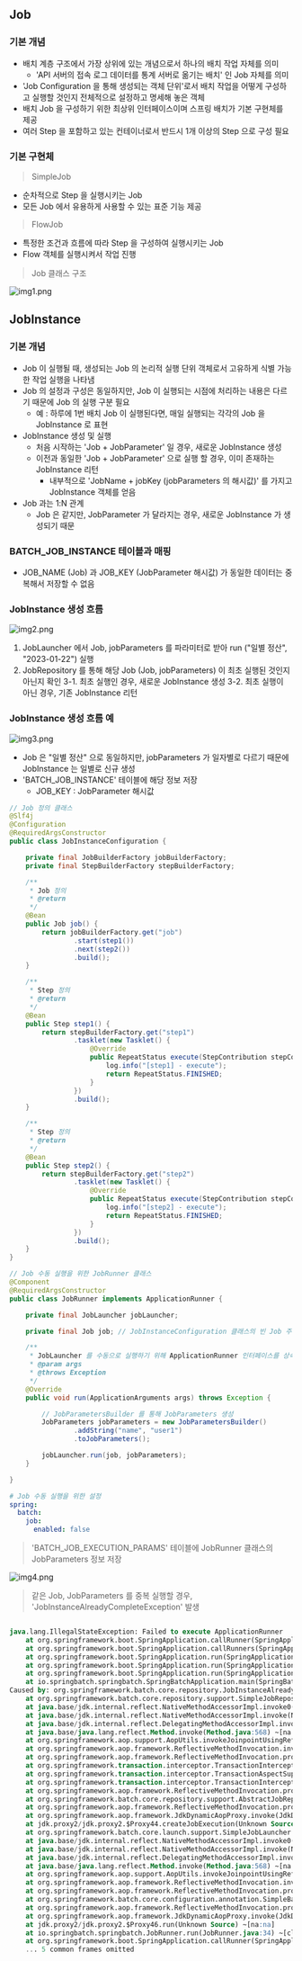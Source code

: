 ## Job

### 기본 개념

- 배치 계층 구조에서 가장 상위에 있는 개념으로서 하나의 배치 작업 자체를 의미
  - 'API 서버의 접속 로그 데이터를 통계 서버로 옮기는 배치' 인 Job 자체를 의미
- 'Job Configuration 을 통해 생성되는 객체 단위'로서 배치 작업을 어떻게 구성하고 실행할 것인지 전체적으로 설정하고 명세해 놓은 객체
- 배치 Job 을 구성하기 위한 최상위 인터페이스이며 스프링 배치가 기본 구현체를 제공
- 여러 Step 을 포함하고 있는 컨테이너로서 반드시 1개 이상의 Step 으로 구성 필요

### 기본 구현체

> SimpleJob

- 순차적으로 Step 을 실행시키는 Job
- 모든 Job 에서 유용하게 사용할 수 있는 표준 기능 제공

> FlowJob

- 특정한 조건과 흐름에 따라 Step 을 구성하여 실행시키는 Job
- Flow 객체를 실행시켜서 작업 진행

> Job 클래스 구조

![img1.png](image/img1.png)

## JobInstance

### 기본 개념

- Job 이 실행될 때, 생성되는 Job 의 논리적 실행 단위 객체로서 고유하게 식별 가능한 작업 실행을 나타냄
- Job 의 설정과 구성은 동일하지만, Job 이 실행되는 시점에 처리하는 내용은 다르기 때문에 Job 의 실행 구분 필요
  - 예 : 하루에 1번 배치 Job 이 실행된다면, 매일 실행되는 각각의 Job 을 JobInstance 로 표현
- JobInstance 생성 및 실행
  - 처음 시작하는 'Job + JobParameter' 일 경우, 새로운 JobInstance 생성
  - 이전과 동일한 'Job + JobParameter' 으로 실행 할 경우, 이미 존재하는 JobInstance 리턴
    - 내부적으로 'JobName + jobKey (jobParameters 의 해시값)' 를 가지고 JobInstance 객체를 얻음
- Job 과는 1:N 관계
  - Job 은 같지만, JobParameter 가 달라지는 경우, 새로운 JobInstance 가 생성되기 때문

### BATCH_JOB_INSTANCE 테이블과 매핑

- JOB_NAME (Job) 과 JOB_KEY (JobParameter 해시값) 가 동일한 데이터는 중복해서 저장할 수 없음

### JobInstance 생성 흐름

![img2.png](image/img2.png)

1. JobLauncher 에서 Job, jobParameters 를 파라미터로 받아 run ("일별 정산", "2023-01-22") 실행
2. JobRepository 를 통해 해당 Job (Job, jobParameters) 이 최초 실행된 것인지 아닌지 확인
   3-1. 최초 실행인 경우, 새로운 JobInstance 생성
   3-2. 최초 실행이 아닌 경우, 기존 JobInstance 리턴

### JobInstance 생성 흐름 예

![img3.png](image/img3.png)

- Job 은 "일별 정산" 으로 동일하지만, jobParameters 가 일자별로 다르기 때문에 JobInstance 는 일별로 신규 생성
- 'BATCH_JOB_INSTANCE' 테이블에 해당 정보 저장
  - JOB_KEY : JobParameter 해시값

````java
// Job 정의 클래스
@Slf4j
@Configuration
@RequiredArgsConstructor
public class JobInstanceConfiguration {

    private final JobBuilderFactory jobBuilderFactory;
    private final StepBuilderFactory stepBuilderFactory;

    /**
     * Job 정의
     * @return
     */
    @Bean
    public Job job() {
        return jobBuilderFactory.get("job")
                .start(step1())
                .next(step2())
                .build();
    }

    /**
     * Step 정의
     * @return
     */
    @Bean
    public Step step1() {
        return stepBuilderFactory.get("step1")
                .tasklet(new Tasklet() {
                    @Override
                    public RepeatStatus execute(StepContribution stepContribution, ChunkContext chunkContext) throws Exception {
                        log.info("[step1] - execute");
                        return RepeatStatus.FINISHED;
                    }
                })
                .build();
    }

    /**
     * Step 정의
     * @return
     */
    @Bean
    public Step step2() {
        return stepBuilderFactory.get("step2")
                .tasklet(new Tasklet() {
                    @Override
                    public RepeatStatus execute(StepContribution stepContribution, ChunkContext chunkContext) throws Exception {
                        log.info("[step2] - execute");
                        return RepeatStatus.FINISHED;
                    }
                })
                .build();
    }
}

````

````java
// Job 수동 실행을 위한 JobRunner 클래스
@Component
@RequiredArgsConstructor
public class JobRunner implements ApplicationRunner {

    private final JobLauncher jobLauncher;

    private final Job job; // JobInstanceConfiguration 클래스의 빈 Job 주입

    /**
     * JobLauncher 를 수동으로 실행하기 위해 ApplicationRunner 인터페이스를 상속 받아 run() 메소드 오버라이딩
     * @param args
     * @throws Exception
     */
    @Override
    public void run(ApplicationArguments args) throws Exception {

        // JobParametersBuilder 를 통해 JobParameters 생성
        JobParameters jobParameters = new JobParametersBuilder()
                .addString("name", "user1")
                .toJobParameters();

        jobLauncher.run(job, jobParameters);
    }

}
````

````yml
# Job 수동 실행을 위한 설정
spring:
  batch:
    job:
      enabled: false
````

> 'BATCH_JOB_EXECUTION_PARAMS' 테이블에 JobRunner 클래스의 JobParameters 정보 저장

![img4.png](image/img4.png)

> 같은 Job, JobParameters 를 중복 실행할 경우, 'JobInstanceAlreadyCompleteException' 발생

````sql

java.lang.IllegalStateException: Failed to execute ApplicationRunner
	at org.springframework.boot.SpringApplication.callRunner(SpringApplication.java:765) ~[spring-boot-2.7.0.jar:2.7.0]
	at org.springframework.boot.SpringApplication.callRunners(SpringApplication.java:752) ~[spring-boot-2.7.0.jar:2.7.0]
	at org.springframework.boot.SpringApplication.run(SpringApplication.java:315) ~[spring-boot-2.7.0.jar:2.7.0]
	at org.springframework.boot.SpringApplication.run(SpringApplication.java:1306) ~[spring-boot-2.7.0.jar:2.7.0]
	at org.springframework.boot.SpringApplication.run(SpringApplication.java:1295) ~[spring-boot-2.7.0.jar:2.7.0]
	at io.springbatch.springbatch.SpringBatchApplication.main(SpringBatchApplication.java:13) ~[classes/:na]
Caused by: org.springframework.batch.core.repository.JobInstanceAlreadyCompleteException: A job instance already exists and is complete for parameters={name=user1}.  If you want to run this job again, change the parameters.
	at org.springframework.batch.core.repository.support.SimpleJobRepository.createJobExecution(SimpleJobRepository.java:139) ~[spring-batch-core-4.3.6.jar:4.3.6]
	at java.base/jdk.internal.reflect.NativeMethodAccessorImpl.invoke0(Native Method) ~[na:na]
	at java.base/jdk.internal.reflect.NativeMethodAccessorImpl.invoke(NativeMethodAccessorImpl.java:77) ~[na:na]
	at java.base/jdk.internal.reflect.DelegatingMethodAccessorImpl.invoke(DelegatingMethodAccessorImpl.java:43) ~[na:na]
	at java.base/java.lang.reflect.Method.invoke(Method.java:568) ~[na:na]
	at org.springframework.aop.support.AopUtils.invokeJoinpointUsingReflection(AopUtils.java:344) ~[spring-aop-5.3.20.jar:5.3.20]
	at org.springframework.aop.framework.ReflectiveMethodInvocation.invokeJoinpoint(ReflectiveMethodInvocation.java:198) ~[spring-aop-5.3.20.jar:5.3.20]
	at org.springframework.aop.framework.ReflectiveMethodInvocation.proceed(ReflectiveMethodInvocation.java:163) ~[spring-aop-5.3.20.jar:5.3.20]
	at org.springframework.transaction.interceptor.TransactionInterceptor$1.proceedWithInvocation(TransactionInterceptor.java:123) ~[spring-tx-5.3.20.jar:5.3.20]
	at org.springframework.transaction.interceptor.TransactionAspectSupport.invokeWithinTransaction(TransactionAspectSupport.java:388) ~[spring-tx-5.3.20.jar:5.3.20]
	at org.springframework.transaction.interceptor.TransactionInterceptor.invoke(TransactionInterceptor.java:119) ~[spring-tx-5.3.20.jar:5.3.20]
	at org.springframework.aop.framework.ReflectiveMethodInvocation.proceed(ReflectiveMethodInvocation.java:186) ~[spring-aop-5.3.20.jar:5.3.20]
	at org.springframework.batch.core.repository.support.AbstractJobRepositoryFactoryBean$1.invoke(AbstractJobRepositoryFactoryBean.java:181) ~[spring-batch-core-4.3.6.jar:4.3.6]
	at org.springframework.aop.framework.ReflectiveMethodInvocation.proceed(ReflectiveMethodInvocation.java:186) ~[spring-aop-5.3.20.jar:5.3.20]
	at org.springframework.aop.framework.JdkDynamicAopProxy.invoke(JdkDynamicAopProxy.java:215) ~[spring-aop-5.3.20.jar:5.3.20]
	at jdk.proxy2/jdk.proxy2.$Proxy44.createJobExecution(Unknown Source) ~[na:na]
	at org.springframework.batch.core.launch.support.SimpleJobLauncher.run(SimpleJobLauncher.java:137) ~[spring-batch-core-4.3.6.jar:4.3.6]
	at java.base/jdk.internal.reflect.NativeMethodAccessorImpl.invoke0(Native Method) ~[na:na]
	at java.base/jdk.internal.reflect.NativeMethodAccessorImpl.invoke(NativeMethodAccessorImpl.java:77) ~[na:na]
	at java.base/jdk.internal.reflect.DelegatingMethodAccessorImpl.invoke(DelegatingMethodAccessorImpl.java:43) ~[na:na]
	at java.base/java.lang.reflect.Method.invoke(Method.java:568) ~[na:na]
	at org.springframework.aop.support.AopUtils.invokeJoinpointUsingReflection(AopUtils.java:344) ~[spring-aop-5.3.20.jar:5.3.20]
	at org.springframework.aop.framework.ReflectiveMethodInvocation.invokeJoinpoint(ReflectiveMethodInvocation.java:198) ~[spring-aop-5.3.20.jar:5.3.20]
	at org.springframework.aop.framework.ReflectiveMethodInvocation.proceed(ReflectiveMethodInvocation.java:163) ~[spring-aop-5.3.20.jar:5.3.20]
	at org.springframework.batch.core.configuration.annotation.SimpleBatchConfiguration$PassthruAdvice.invoke(SimpleBatchConfiguration.java:128) ~[spring-batch-core-4.3.6.jar:4.3.6]
	at org.springframework.aop.framework.ReflectiveMethodInvocation.proceed(ReflectiveMethodInvocation.java:186) ~[spring-aop-5.3.20.jar:5.3.20]
	at org.springframework.aop.framework.JdkDynamicAopProxy.invoke(JdkDynamicAopProxy.java:215) ~[spring-aop-5.3.20.jar:5.3.20]
	at jdk.proxy2/jdk.proxy2.$Proxy46.run(Unknown Source) ~[na:na]
	at io.springbatch.springbatch.JobRunner.run(JobRunner.java:34) ~[classes/:na]
	at org.springframework.boot.SpringApplication.callRunner(SpringApplication.java:762) ~[spring-boot-2.7.0.jar:2.7.0]
	... 5 common frames omitted
````
